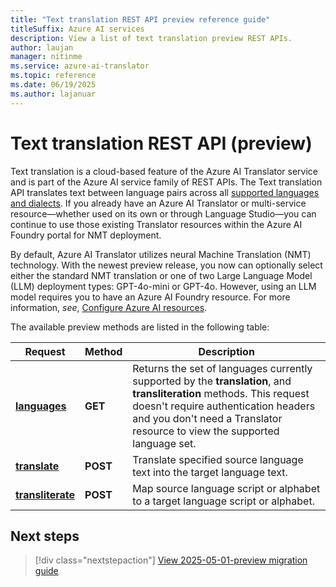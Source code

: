 ```yaml
---
title: "Text translation REST API preview reference guide"
titleSuffix: Azure AI services
description: View a list of text translation preview REST APIs.
author: laujan
manager: nitinme
ms.service: azure-ai-translator
ms.topic: reference
ms.date: 06/19/2025
ms.author: lajanuar
---
```


# Text translation REST API (preview)

Text translation is a cloud-based feature of the Azure AI Translator service and is part of the Azure AI service family of REST APIs. The Text translation API translates text between language pairs across all [supported languages and dialects](../../../language-support.md). If you already have an Azure AI Translator or multi-service resource—whether used on its own or through Language Studio—you can continue to use those existing Translator resources within the Azure AI Foundry portal for NMT deployment. 

By default, Azure AI Translator utilizes neural Machine Translation (NMT) technology. With the newest preview release, you now can optionally select either the standard NMT translation or one of two Large Language Model (LLM) deployment types: GPT-4o-mini or GPT-4o. However, using an LLM model requires you to have an Azure AI Foundry resource. For more information, *see*, [Configure Azure AI resources](../../how-to/create-translator-resource.md).

The available preview methods are listed in the following table:

| Request| Method| Description|
|---------|--------------|---------|
| [**languages**](get-languages.md) | **GET** | Returns the set of languages currently supported by the **translation**, and **transliteration** methods. This request doesn't require authentication headers and you don't need a Translator resource to view the supported language set.|
|[**translate**](translate-api.md) | **POST**| Translate specified source language text into the target language text.|
|[**transliterate**](transliterate-api.md) |  **POST** | Map source language script or alphabet to a target language script or alphabet.

## Next steps

> [!div class="nextstepaction"]
> [View 2025-05-01-preview migration guide](../how-to/migrate-to-preview.md)

